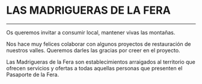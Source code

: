 # LAS MADRIGUERAS DE LA FERA

---

Os queremos invitar a consumir local, mantener vivas las montañas.

Nos hace muy felices colaborar con algunos proyectos de restauración de nuestros valles. Queremos darles las gracias por creer en el proyecto.

Las Madrigueras de la Fera son establecimientos arraigados al territorio que ofrecen servicios y ofertas a todas aquellas personas que presenten el Pasaporte de la Fera.
